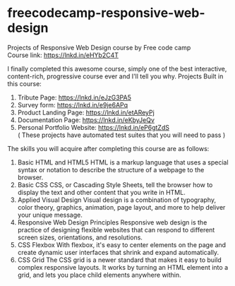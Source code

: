 # freecodecamp-responsive-web-design
Projects of Responsive Web Design course by Free code camp
<br />Course link:
https://lnkd.in/eHYb2C4T

I finally completed this awesome course, simply one of the best interactive, content-rich, progressive course ever and
I'll tell you why.
Projects Built in this course:
1) Tribute Page: 
https://lnkd.in/eJzG3PA5
2) Survey form: 
https://lnkd.in/e9je6APq
3) Product Landing Page: 
https://lnkd.in/etAReyPj
4) Documentation Page: 
https://lnkd.in/eKbyJeQv
5) Personal Portfolio Website: 
https://lnkd.in/eP6gtZdS
<br />( These projects have automated test suites that you will need to pass )

The skills you will acquire after completing this course are as follows:
1) Basic HTML and HTML5
HTML is a markup language that uses a special syntax or notation to describe the structure of a webpage to the browser.
2) Basic CSS
CSS, or Cascading Style Sheets, tell the browser how to display the text and other content that you write in HTML. 
3) Applied Visual Design
Visual design is a combination of typography, color theory, graphics, animation, page layout, and more to help deliver your unique message.
4) Responsive Web Design Principles
Responsive web design is the practice of designing flexible websites that can respond to different screen sizes, orientations, and resolutions.
5) CSS Flexbox
With flexbox, it's easy to center elements on the page and create dynamic user interfaces that shrink and expand automatically.
6) CSS Grid
The CSS grid is a newer standard that makes it easy to build complex responsive layouts. It works by turning an HTML element into a grid, and lets you place child elements anywhere within.
